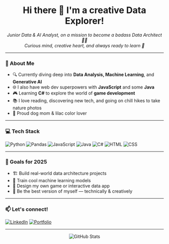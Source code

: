 <h1 align="center">Hi there 👋 I'm a creative Data Explorer!</h1>

<p align="center">
  <em>Junior Data & AI Analyst, on a mission to become a badass Data Architect 💾🚀</em><br>
  <em>Curious mind, creative heart, and always ready to learn 💜</em>
</p>

---

### 💫 About Me

- 🔍 Currently diving deep into **Data Analysis, Machine Learning**, and **Generative AI**
- 🌐 I also have web dev superpowers with **JavaScript** and some **Java**
- 🎮 Learning **C#** to explore the world of **game development**
- 📚 I love reading, discovering new tech, and going on chill hikes to take nature photos
- 🐶 Proud dog mom & lilac color lover

---

### 💻 Tech Stack

![Python](https://img.shields.io/badge/-Python-333?style=flat&logo=python)
![Pandas](https://img.shields.io/badge/-Pandas-150458?style=flat&logo=pandas)
![JavaScript](https://img.shields.io/badge/-JavaScript-F7DF1E?style=flat&logo=javascript&logoColor=black)
![Java](https://img.shields.io/badge/-Java-007396?style=flat&logo=java)
![C#](https://img.shields.io/badge/-CSharp-239120?style=flat&logo=c-sharp&logoColor=white)
![HTML](https://img.shields.io/badge/-HTML5-E34F26?style=flat&logo=html5&logoColor=white)
![CSS](https://img.shields.io/badge/-CSS3-1572B6?style=flat&logo=css3)

---

### 🚀 Goals for 2025

- 🏗️ Build real-world data architecture projects
- 🧠 Train cool machine learning models
- 🎨 Design my own game or interactive data app
- 🌟 Be the best version of myself — technically & creatively

---

### 📫 Let's connect!

[![LinkedIn](https://img.shields.io/badge/-LinkedIn-blue?style=flat&logo=linkedin)](https://linkedin.com/in/tu-usuario)
[![Portfolio](https://img.shields.io/badge/-Portfolio-000?style=flat&logo=github)](https://tuweb.com)

---

<p align="center">
  <img src="https://github-readme-stats.vercel.app/api?username=TU_USUARIO&show_icons=true&theme=radical" alt="GitHub Stats" />
</p>
